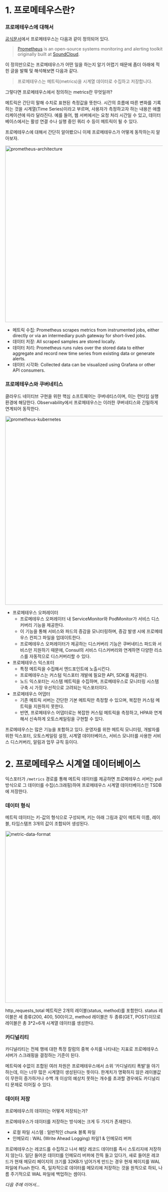# 1. 프로메테우스란?

### 프로메테우스에 대해서

[공식문서](https://prometheus.io/docs/introduction/overview/)에서 프로메테우스는 다음과 같이 정의되어 있다.

> [Prometheus](https://github.com/prometheus) is an open-source systems monitoring and alerting toolkit originally built at [SoundCloud](https://soundcloud.com/).

이 정의만으로는 프로메테우스가 어떤 일을 하는지 알기 어렵기 때문에 좀더 아래에 적힌 글을 발췌 및 해석해보면 다음과 같다.

> 프로메테우스는 메트릭(metrics)을 시계열 데이터로 수집하고 저장합니다.

그렇다면 프로메테우스에서 정의하는 metrics란 무엇일까?

메트릭은 간단히 말해 수치로 표현된 측정값을 뜻한다. 시간의 흐름에 따른 변화를 기록하는 것을 시계열(Time Series)이라고 부르며, 사용자가 측정하고자 하는 내용은 애플리케이션에 따라 달라진다. 예를 들어, 웹 서버에서는 요청 처리 시간일 수 있고, 데이터베이스에서는 활성 연결 수나 실행 중인 쿼리 수 등이 메트릭이 될 수 있다.

프로메테우스에 대해서 간단히 알아봤으니 이제 프로메테우스가 어떻게 동작하는지 알아보자.

<img width="565" alt="prometheus-architecture" src="https://github.com/user-attachments/assets/8fcfb318-7b11-4ac6-801f-6f08c642ea8f">

- 메트릭 수집: Prometheus scrapes metrics from instrumented jobs, either directly or via an intermediary push gateway for short-lived jobs.
- 데이터 저장: All scraped samples are stored locally.
- 데이터 처리: Prometheus runs rules over the stored data to either aggregate and record new time series from existing data or generate alerts.
- 데이터 시각화: Collected data can be visualized using Grafana or other API consumers.

### 프로메테우스와 쿠버네티스

클라우드 네이티브 구현을 위한 핵심 소프트웨어는 쿠버네티스이며, 이는 런타임 실행 환경에 해당한다. Observability에서 프로메테우스는 이러한 쿠버네티스와 긴밀하게 연계되어 동작한다.

<img width="604" alt="prometheus-kubernetes" src="https://github.com/user-attachments/assets/b9dd945d-9c93-4746-bc8c-a1d239e65e85">

- 프로메테우스 오퍼레이터
    - 프로메테우스 오퍼레이터 내 ServiceMonitor와 PodMonitor가 서비스 디스커버리 기능을 제공한다.
    - 이 기능을 통해 서비스와 파드의 증감을 모니터링하며, 증감 발생 시에 프로메테우스 컨피그 파일을 업데이트한다.
    - 프로메테우스 오퍼레이터가 제공하는 디스커버리 기능은 쿠버네티스 파드와 서비스만 지원하기 때문에, Consul의 서비스 디스커버리와 연계하면 다양한 리소스를 자동적으로 디스커버리할 수 있다.
- 프로메테우스 익스포터
    - 특정 메트릭을 수집해서 엔드포인트에 노출시킨다.
    - 프로메테우스는 커스텀 익스포터 개발에 필요한 API, SDK를 제공한다.
    - 노드 익스포터는 시스템 메트릭을 수집하며, 프로메테우스로 모니터링 시스템 구축 시 가장 우선적으로 고려되는 익스포터이다.
- 프로메테우스 어댑터
    - 기존 메트릭 서버는 간단한 기본 메트릭만 측정할 수 있으며, 복잡한 커스텀 메트릭을 지원하지 못한다.
    - 반면, 프로메테우스 어댑터로는 복잡한 커스텀 메트릭을 측정하고, HPA와 연계해서 신속하게 오토스케일링을 구현할 수 있다.

프로메테우스는 많은 기능을 포함하고 있다. 운영자를 위한 메트릭 모니터링, 개발자를 위한 익스포터, 오토스케일링 설정, 시계열 데이터베이스, 서비스 모니터를 사용한 서비스 디스커버리, 알림과 업무 규칙 등이다.

# 2. 프로메테우스 시계열 데이터베이스

익스포터가 `/metrics` 경로를 통해 메트릭 데이터를 제공하면 프로메테우스 서버는 pull 방식으로 그 데이터를 수집(스크래핑)하여 프로메테우스 시계열 데이터베이스인 TSDB에 저장한다.

### 데이터 형식

메트릭 데이터는 키-값의 형식으로 구성되며, 키는 아래 그림과 같이 메트릭 이름, 레이블, 타임스탬프 3개의 값이 조합되어 생성된다.

<img width="550" alt="metric-data-format" src="https://github.com/user-attachments/assets/a191c8d6-4c7f-4444-bfb7-4896249c0129">

http_requests_total 메트릭은 2개의 레이블(status, method)를 포함한다. status 레이블은 세 종류(200, 400, 500)이고, method 레이블은 두 종류(GET, POST)이므로 레이블은 총 3*2=6개 시계열 데이터를 생성한다.

### 카디널리티

카디널리티는 전체 행에 대한 특정 칼럼의 중복 수치를 나타내는 지표로 프로메테우스 서버가 스크래핑을 결정하는 기준이 된다.

메트릭에 수없이 조합된 여러 차원은 프로메테우스에서 소위 ‘카디널리티 폭발’을 야기하는데, 이는 너무 많은 시계열이 생성된다는 뜻이다. 한계치가 명확하지 않은 레이블값이 무한히 증가하거나 수백 개 이상의 예상치 못하는 개수를 초과할 경우에도 카디널리티 문제로 이어질 수 있다.

### 데이터 저장

프로메테우스의 데이터는 어떻게 저장되는가?

프로메테우스가 데이터를 저장하는 방식에는 크게 두 가지가 존재한다.

- 로컬 파일 시스템 : 일반적인 chunk 블록 파일
- 인메모리 : WAL (Write Ahead Logging) 파일1 & 인메모리 버퍼

프로메테우스는 레코드를 수집하고 나서 해당 레코드 데이터를 즉시 스토리지에 저장하지 않는다. 일단 들어온 데이터를 인메모리 버퍼에 잔뜩 들고 있다가, 새로 들어온 레코드가 현재 메모리 페이지의 크기를 32KB가 넘어가게 만드는 경우 현재 페이지를 WAL 파일에 Flush 한다. 즉, 일차적으로 데이터를 메모리에 저장하는 것을 원칙으로 하되, 나름 주기적으로 WAL 파일에 백업하는 셈이다.

<i>다음 주에 이어서...</i>